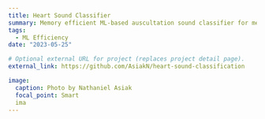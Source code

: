 ```yaml
---
title: Heart Sound Classifier
summary: Memory efficient ML-based auscultation sound classifier for medicial diagnoses
tags:
  - ML Efficiency
date: "2023-05-25"

# Optional external URL for project (replaces project detail page).
external_link: https://github.com/AsiakN/heart-sound-classification

image:
  caption: Photo by Nathaniel Asiak
  focal_point: Smart
  ima
---
```

